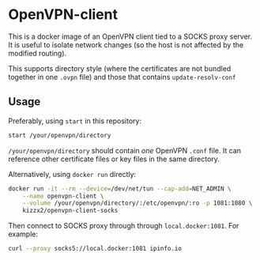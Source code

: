 # OpenVPN-client

This is a docker image of an OpenVPN client tied to a SOCKS proxy server.  It is
useful to isolate network changes (so the host is not affected by the modified
routing).

This supports directory style (where the certificates are not bundled together in one `.ovpn` file) and those that contains `update-resolv-conf`

## Usage

Preferably, using `start` in this repository:
```bash
start /your/openvpn/directory
```

`/your/openvpn/directory` should contain *one* OpenVPN `.conf` file. It can reference other certificate files or key files in the same directory.

Alternatively, using `docker run` directly:

```bash
docker run -it --rm --device=/dev/net/tun --cap-add=NET_ADMIN \
    --name openvpn-client \
    --volume /your/openvpn/directory/:/etc/openvpn/:ro -p 1081:1080 \
    kizzx2/openvpn-client-socks
```

Then connect to SOCKS proxy through through `local.docker:1081`. For example:

```bash
curl --proxy socks5://local.docker:1081 ipinfo.io
```
